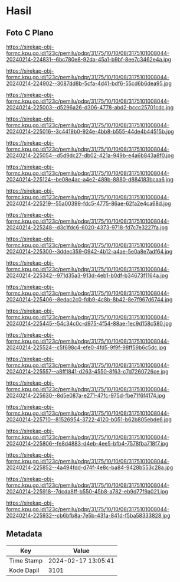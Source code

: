 # Hasil

## Foto C Plano

https://sirekap-obj-formc.kpu.go.id/123c/pemilu/pdpr/31/75/10/10/08/3175101008044-20240214-224831--6bc780e8-92da-45a1-b9bf-8ee7c3462e4a.jpg

https://sirekap-obj-formc.kpu.go.id/123c/pemilu/pdpr/31/75/10/10/08/3175101008044-20240214-224902--3087dd8b-5cfa-4d41-bdf6-55cd6b6dea95.jpg

https://sirekap-obj-formc.kpu.go.id/123c/pemilu/pdpr/31/75/10/10/08/3175101008044-20240214-225003--d5296a26-d306-4778-abd2-bccc25701cdc.jpg

https://sirekap-obj-formc.kpu.go.id/123c/pemilu/pdpr/31/75/10/10/08/3175101008044-20240214-225016--3c4419b0-924e-4bb8-b555-44de4b44515b.jpg

https://sirekap-obj-formc.kpu.go.id/123c/pemilu/pdpr/31/75/10/10/08/3175101008044-20240214-225054--d5d9dc27-db02-421a-949b-e4a6b843a8f0.jpg

https://sirekap-obj-formc.kpu.go.id/123c/pemilu/pdpr/31/75/10/10/08/3175101008044-20240214-225124--be08e4ac-a4e2-489b-8880-d884183bcaa6.jpg

https://sirekap-obj-formc.kpu.go.id/123c/pemilu/pdpr/31/75/10/10/08/3175101008044-20240214-225219--55a00399-fdc5-4775-86ae-62fa2e4ca68d.jpg

https://sirekap-obj-formc.kpu.go.id/123c/pemilu/pdpr/31/75/10/10/08/3175101008044-20240214-225248--d3c1fdc6-6020-4373-9718-fd7c7e3227fa.jpg

https://sirekap-obj-formc.kpu.go.id/123c/pemilu/pdpr/31/75/10/10/08/3175101008044-20240214-225300--3ddec359-0942-4b12-a4ae-5e0a8e7adf64.jpg

https://sirekap-obj-formc.kpu.go.id/123c/pemilu/pdpr/31/75/10/10/08/3175101008044-20240214-225342--971d35a3-913d-4eb1-b0df-b34673f1164a.jpg

https://sirekap-obj-formc.kpu.go.id/123c/pemilu/pdpr/31/75/10/10/08/3175101008044-20240214-225406--8edac2c0-fdb9-4c8b-8b42-8e7f967d6744.jpg

https://sirekap-obj-formc.kpu.go.id/123c/pemilu/pdpr/31/75/10/10/08/3175101008044-20240214-225445--54c34c0c-d975-4f54-88ae-1ec9d158c580.jpg

https://sirekap-obj-formc.kpu.go.id/123c/pemilu/pdpr/31/75/10/10/08/3175101008044-20240214-225524--c5f698c4-efe0-4fd5-9f9f-98ff59b6c5dc.jpg

https://sirekap-obj-formc.kpu.go.id/123c/pemilu/pdpr/31/75/10/10/08/3175101008044-20240214-225557--a8ff1841-d263-4550-8f63-c7d7260726ce.jpg

https://sirekap-obj-formc.kpu.go.id/123c/pemilu/pdpr/31/75/10/10/08/3175101008044-20240214-225630--8d5e087a-e271-47fc-975d-fbe71f6f4174.jpg

https://sirekap-obj-formc.kpu.go.id/123c/pemilu/pdpr/31/75/10/10/08/3175101008044-20240214-225710--81526954-3722-4120-b051-b62b805ebde6.jpg

https://sirekap-obj-formc.kpu.go.id/123c/pemilu/pdpr/31/75/10/10/08/3175101008044-20240214-225806--fe8d4883-d4eb-4ee5-bfb4-7578fba718f7.jpg

https://sirekap-obj-formc.kpu.go.id/123c/pemilu/pdpr/31/75/10/10/08/3175101008044-20240214-225852--4a494fdd-d74f-4e8c-ba84-9428b553c28a.jpg

https://sirekap-obj-formc.kpu.go.id/123c/pemilu/pdpr/31/75/10/10/08/3175101008044-20240214-225918--7dcda8ff-b550-45b8-a782-eb9d77f9a021.jpg

https://sirekap-obj-formc.kpu.go.id/123c/pemilu/pdpr/31/75/10/10/08/3175101008044-20240214-225932--cb6bfb8a-7e5b-431a-841d-f5ba58333828.jpg


## Metadata

| Key        | Value               |
| ---------- | ------------------- |
| Time Stamp | 2024-02-17 13:05:41 |
| Kode Dapil | 3101                |



